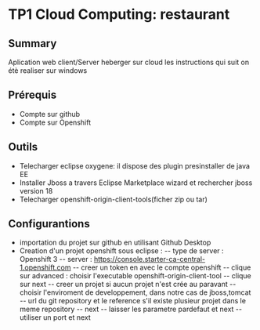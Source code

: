 # TP1 Cloud Computing: restaurant


## Summary
Aplication web client/Server heberger sur cloud
les instructions qui suit on étè realiser sur windows 
## Prérequis 
- Compte sur github
- Compte sur Openshift

## Outils 

- Telecharger eclipse oxygene: il dispose des plugin presinstaller de java EE
- Installer Jboss a travers Eclipse Marketplace wizard et rechercher jboss version 18
- Telecharger openshift-origin-client-tools(ficher zip ou tar)

## Configurantions

- importation du projet sur github en utilisant Github Desktop
- Creation d'un projet openshift sous eclipse :
-- type de server : Openshift 3
-- server : https://console.starter-ca-central-1.openshift.com
--  creer un token en avec le compte openshift
-- clique sur advanced : choisir l'executable  openshift-origin-client-tool
-- clique sur next
-- creer un projet si aucun projet n'est crée au paravant
-- choisir l'enviroment de developpement, dans notre cas de jboss,tomcat
-- url du git repository et le reference s'il existe plusieur projet dans le meme repository
-- next
-- laisser les parametre pardefaut et next
-- utiliser un port et next





